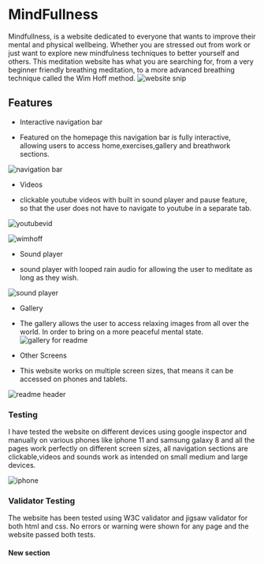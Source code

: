 # MindFullness

Mindfullness, is a website dedicated to everyone that wants to improve their mental and physical wellbeing.
Whether you are stressed out from work or just want to explore new mindfulness techniques to better yourself and others. 
This meditation website has what you are searching for, from a very beginner friendly breathing meditation,
to a more advanced breathing technique called the Wim Hoff method. 
![website snip](https://user-images.githubusercontent.com/118306742/211632252-27208df9-c891-4095-8a0a-dd05cedf30c5.PNG)


## Features

- Interactive navigation bar
 * Featured on the homepage this navigation bar is fully interactive,
 allowing users to access home,exercises,gallery and breathwork sections.
 
![navigation bar](https://user-images.githubusercontent.com/118306742/210639116-19b1d18b-bd97-4926-a61b-634ca98ab7d0.PNG)

- Videos  
* clickable youtube videos with built in sound player and pause feature,
  so that the user does not have to navigate to youtube in a separate tab.

![youtubevid](https://user-images.githubusercontent.com/118306742/211830186-9b82b2b5-b1a0-4e61-9eb9-f4bcffd7b2f7.PNG)

![wimhoff](https://user-images.githubusercontent.com/118306742/210642859-55960412-77f9-4494-b1bc-bda457e5657e.PNG)

- Sound player
* sound player with looped rain audio for allowing the user to meditate as long as they wish. 

![sound player](https://user-images.githubusercontent.com/118306742/210643873-5cc26653-c826-4c70-9b0d-7572ca24e4f5.PNG)

- Gallery
 * The gallery allows the user to access relaxing images from all over the world.
   In order to bring on a more peaceful mental state.
   ![gallery for readme](https://user-images.githubusercontent.com/118306742/210644578-56799d0a-d868-4fc2-8d73-4a9e66826c65.PNG)

- Other Screens 
* This website works on multiple screen sizes, that means it can be accessed on phones and tablets.

![readme header](https://user-images.githubusercontent.com/118306742/211646733-bdc38f62-4b7a-4aad-867c-a15be4f189e4.PNG)

### Testing

 I have tested the website on different devices using google inspector and manually on various phones like iphone 11 and samsung galaxy 8 and all the pages work perfectly on different screen sizes, all navigation sections are clickable,videos and sounds work as intended on small medium and large devices.
 
 ![iphone](https://user-images.githubusercontent.com/118306742/211832990-8cc6e591-d168-4c6c-8c05-6065fefdedc6.PNG)
 
 ### Validator Testing
  The website has been tested using W3C validator and jigsaw validator for both html and css. No errors or warning were shown for any page and the website passed both tests.
#### New section
